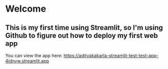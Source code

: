 # Welcome
## This is my first time using Streamlit, so I'm using Github to figure out how to deploy my first web app
You can view the app here: https://adityakakarla-streamlit-test-test-app-4idnvw.streamlit.app
